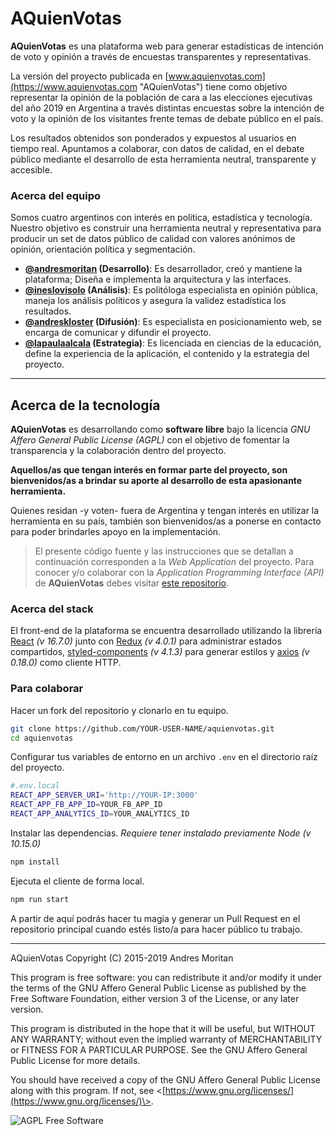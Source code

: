 # AQuienVotas

**AQuienVotas** es una plataforma web para generar estadísticas de intención de voto y opinión a través de encuestas transparentes y representativas.

La versión del proyecto publicada en [www.aquienvotas.com](https://www.aquienvotas.com "AQuienVotas") tiene como objetivo representar la opinión de la población de cara a las elecciones ejecutivas del año 2019 en Argentina a través distintas encuestas sobre la intención de voto y la opinión de los visitantes frente temas de debate público en el país. 

Los resultados obtenidos son ponderados y expuestos al usuarios en tiempo real. Apuntamos a colaborar, con datos de calidad, en el debate público mediante el desarrollo de esta herramienta neutral, transparente y accesible.

### Acerca del equipo
Somos cuatro argentinos con interés en política, estadística y tecnología. Nuestro objetivo es construir una herramienta neutral y representativa para producir un set de datos público de calidad con valores anónimos de opinión, orientación política y segmentación.

- **[@andresmoritan](https://twitter.com/andresmoritan "Twitter de Andres Moritan")  (Desarrollo)**: Es desarrollador,  creó y mantiene la plataforma; Diseña e implementa la arquitectura y las interfaces.
- **[@ineslovisolo](https://twitter.com/ineslovisolo "Twitter de Ines Lovisolo") (Análisis)**: Es politóloga especialista en opinión pública, maneja los análisis políticos y asegura la validez estadística los resultados.
- **[@andreskloster](https://twitter.com/AndresKloster "Twitter de Andres Kloster") (Difusión)**: Es especialista en posicionamiento web, se encarga de comunicar y difundir el proyecto.
- **[@lapaulaalcala](https://twitter.com/lapaulaalcala "Twitter de Paula Alcala") (Estrategia)**: Es licenciada en ciencias de la educación, define la experiencia de la aplicación, el contenido y la estrategia del proyecto.

---- 

## Acerca de la tecnología

**AQuienVotas** es desarrollando como **software libre** bajo la licencia _GNU Affero General Public License (AGPL)_ con el objetivo de fomentar la transparencia y la colaboración dentro del proyecto.

**Aquellos/as que tengan interés en formar parte del proyecto, son bienvenidos/as a brindar su aporte al desarrollo de esta apasionante herramienta.**

Quienes residan -y voten- fuera de Argentina y tengan interés en utilizar la herramienta en su país, también son bienvenidos/as a ponerse en contacto para poder brindarles apoyo en la implementación.

> El presente código fuente y las instrucciones que se detallan a continuación corresponden a la _Web Application_ del proyecto. Para conocer y/o colaborar con la _Application Programming Interface (API)_ de **AQuienVotas** debes visitar [este repositorio](https://github.com/andresmoritan/aquienvotas-api "AQuienVotas (Application Programming Interface) en GitHub").

### Acerca del stack

El front-end de la plataforma se encuentra desarrollado utilizando la librería [React](https://github.com/facebook/react/ "React") _(v 16.7.0)_ junto con [Redux](https://www.github.com/reduxjs/redux "Redux") _(v 4.0.1)_ para administrar estados compartidos, [styled-components](https://github.com/styled-components/styled-components "styled-components") _(v 4.1.3)_ para generar estilos y [axios](https://github.com/axios/axios "axios") _(v 0.18.0)_ como cliente HTTP.

### Para colaborar

Hacer un fork del repositorio y clonarlo en tu equipo.

```bash
git clone https://github.com/YOUR-USER-NAME/aquienvotas.git
cd aquienvotas
```

Configurar tus variables de entorno en un archivo `.env` en el directorio raíz del proyecto.

```bash
#.env.local
REACT_APP_SERVER_URI='http://YOUR-IP:3000'
REACT_APP_FB_APP_ID=YOUR_FB_APP_ID
REACT_APP_ANALYTICS_ID=YOUR_ANALYTICS_ID
```

Instalar las dependencias. _Requiere tener instalado previamente Node (v 10.15.0)_

```bash
npm install
```

Ejecuta el cliente de forma local.

```bash
npm run start
```

A partir de aquí podrás hacer tu magia y generar un Pull Request en el repositorio principal cuando estés listo/a para hacer público tu trabajo.

---- 

AQuienVotas
Copyright (C) 2015-2019 Andres Moritan

This program is free software: you can redistribute it and/or modify it under the terms of the GNU Affero General Public License as published by the Free Software Foundation, either version 3 of the License, or any later version.

This program is distributed in the hope that it will be useful, but WITHOUT ANY WARRANTY; without even the implied warranty of MERCHANTABILITY or FITNESS FOR A PARTICULAR PURPOSE. See the GNU Affero General Public License for more details.

You should have received a copy of the GNU Affero General Public License along with this program. If not, see \<[https://www.gnu.org/licenses/](https://www.gnu.org/licenses/)\>.

![AGPL Free Software](https://www.gnu.org/graphics/agplv3-155x51.png "AGPL")
